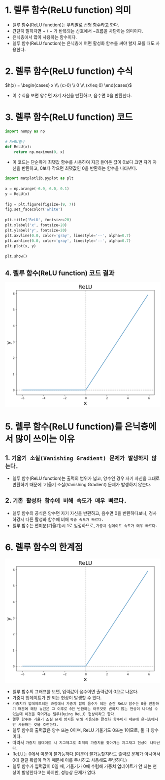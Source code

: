 # 1. 렐루 함수(ReLU function) 의미

- 렐루 함수(ReLU function)는 우리말로 선형 함수라고 한다.
- 간단히 말하자면 $+$ / $-$ 가 반복되는 신호에서 $-$흐름을 차단하는 의미이다.
- 은닉층에서 많이 사용하는 함수이다.
- 렐루 함수(ReLU function)는 은닉층에 어떤 활성화 함수를 써야 할지 모를 때도 사용한다.

# 2. 렐루 함수(ReLU function) 수식
  $h(x) = \begin{cases} 
  x \\\ (x>0) \\ 
  0 \\\ (x\leq 0)
  \end{cases}$

- 이 수식을 보면 양수면 자기 자신을 반환하고, 음수면 0을 반환한다.

# 3. 렐루 함수(ReLU function) 코드
```python
import numpy as np

# ReRU함수
def ReLU(x):
    return np.maximum(0, x)
```

- 이 코드는 단순하게 최댓값 함수를 사용하여 지금 들어온 값이 0보다 크면 자기 자신을 반환하고, 0보다 작으면 최댓값인 0을 반환하는 함수을 나타낸다.

```python
import matplotlib.pyplot as plt

x = np.arange(-6.0, 6.0, 0.1)
y = ReLU(x)

fig = plt.figure(figsize=(9, 7))
fig.set_facecolor('white')

plt.title('ReLU', fontsize=20)
plt.xlabel('x', fontsize=20)
plt.ylabel('y', fontsize=20)
plt.axvline(0.0, color='gray', linestyle='--', alpha=0.7)
plt.axhline(0.0, color='gray', linestyle='--', alpha=0.7)
plt.plot(x, y)

plt.show()
```
## 4. 렐루 함수(ReLU function) 코드 결과

![alt text](./Picture/ReLU_function.png)

# 5. 렐루 함수(ReLU function)를 은닉층에서 많이 쓰이는 이유

## 1. `기울기 소실(Vanishing Gradient) 문제가 발생하지 않는다.`

- 렐루 함수(ReLU function)는 출력의 범위가 넓고, 양수인 경우 자기 자신을 그대로 반환하기 때문에 `기울기 소실(Vanishing Gradient) 문제가 발생하지 않는다.

## 2. `기존 활성화 함수에 비해 속도가 매우 빠르다.`

- 렐루 함수의 공식은 양수면 자기 자신을 반환하고, 음수면 0을 반환하다보니, 경사 하강시 다른 활성화 함수에 비해 `학습 속도가 빠르다.`
- 렐루 함수는 편미분(기울기)시 1로 일정하므로, `가중치 업데이트 속도가 매우 빠르다.`

# 6. 렐루 함수의 한계점

![alt text](./Picture/ReLU_function.png)

- 렐루 함수의 그래프를 보면, 입력값이 음수이면 출력값이 0으로 나온다.
- 가중치 업데이트가 안 되는 현상이 발생할 수 있다.
- `가중치가 업데이트되는 과정에서 가중치 합이 음수가 되는 순간 ReLU 함수는 0을 반환하기 때문에 해당 뉴런은 그 이후로 0만 반환하는 아무것도 변하지 않는 현상이 나타날 수 있는데 이것을 죽어가는 렐루(Dying ReLU) 현상이라고 한다.`
- `렐루 함수는 기울기 소실 문제 방지를 위해 사용되는 활성화 함수이기 때문에 은닉층에서만 사용하는 것을 추천한다.`
- 렐루 함수의 출력값은 양수 또는 0이며, ReLU 기울기도 0또는 1이므로, 둘 다 양수이다.
- 따라서 `가중치 업데이트 시 지그제그로 최적의 가중치를 찾아가는 지그재그 현상이 나타난다.`
- ReLU는 0에서 미분이 불가능하다.(미분이 불가능할지라도 출력값 문제가 아니어서 0에 걸릴 확률이 적기 때문에 이를 무시하고 사용해도 무방하다.)
- 렐루 함수가 입력값이 0일 때, 기울기가 0에 수렴해 가중치 업데이트가 안 되는 현상이 발생한다고는 하지만, 성능상 문제가 없다.

